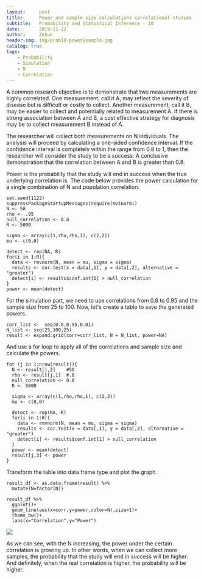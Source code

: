 ```yaml
---
layout:     post
title:      Power and sample size calculations correlational studies
subtitle:   Probability and Statistical Inference - 10
date:       2019-11-22
author:     Zekun
header-img: img/prob10-power&sample.jpg
catalog: true
tags:
    - Probability
    - Simulation
    - R
    - Correlation
---
```



A common research objective is to demonstrate that two measurements are highly correlated. One measurement, call it A, may reflect the severity of disease but is difficult or costly to collect. Another measurement, call it B, may be easier to collect and potentially related to measurement A. If there is strong association between A and B, a cost effective strategy for diagnosis may be to collect measurement B instead of A.

The researcher will collect both measurements on N individuals. The analysis will proceed by calculating a one-sided confidence interval. If the confidence interval is completely within the range from 0.8 to 1, then the researcher will consider the study to be a success: A conclusive demonstration that the correlation between A and B is greater than 0.8.

Power is the probability that the study will end in success when the true underlying correlation is. The code below provides the power calculation for a single combination of N and population correlation.

```{r}
set.seed(1122)
suppressPackageStartupMessages(require(mvtnorm))
N <- 50
rho <- .95
null_correlation <- 0.8
R <- 5000

sigma <- array(c(1,rho,rho,1), c(2,2))
mu <- c(0,0)

detect <- rep(NA, R)
for(i in 1:R){
  data <- rmvnorm(N, mean = mu, sigma = sigma)
  results <- cor.test(x = data[,1], y = data[,2], alternative = "greater")
  detect[i] <- results$conf.int[1] > null_correlation
}
power <- mean(detect)
```

For the simulation part, we need to use correlations from 0.8 to 0.95 and the sample size from 25 to 100. Now, let's create a table to save the generated powers.

```{r}
corr_list <-  seq(0.8,0.95,0.01)
N_list <- seq(25,100,25)
result <- expand.grid(corr=corr_list, N = N_list, power=NA)
```

And use a for loop to apply all of the correlations and sample size and calculate the powers.

```{r}
for (j in 1:nrow(result)){
  N <- result[j,2]    #50
  rho <- result[j,1]  #.8
  null_correlation <- 0.8
  R <- 5000

  sigma <- array(c(1,rho,rho,1), c(2,2))
  mu <- c(0,0)

  detect <- rep(NA, R)
  for(i in 1:R){
    data <- rmvnorm(N, mean = mu, sigma = sigma)
    results <- cor.test(x = data[,1], y = data[,2], alternative = "greater")
    detect[i] <- results$conf.int[1] > null_correlation
  }
  power <- mean(detect)
  result[j,3] <- power
}
```

Transform the table into data frame type and plot the graph.

```{r}
result_df <- as.data.frame(result) %>%
  mutate(N=factor(N))

result_df %>%
  ggplot()+
  geom_line(aes(x=corr,y=power,color=N),size=1)+
  theme_bw()+
  labs(x="Correlation",y="Power")
```
![](https://i.postimg.cc/02c64Qkt/image.png)

As we can see, with the N increasing, the power under the certain correlation is growing up. In other words, when we can collect more samples, the probability that the study will end in success will be higher. And definitely, when the real correlation is higher, the probability will be higher.
